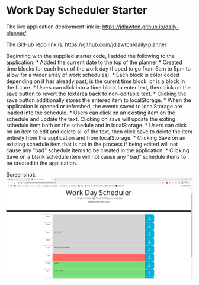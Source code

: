 # Work Day Scheduler Starter

The live application deployment link is:
https://jdlawton.github.io/daily-planner/

The GitHub repo link is:
https://github.com/jdlawton/daily-planner


Beginning with the supplied starter code, I added the following to the application:
    * Added the current date to the top of the planner
    * Created time blocks for each hour of the work day (I oped to go from 6am to 5pm to allow for a wider array of work schedules).
    * Each block is color coded depending on if has already past, is the curent time block, or is a block in the future.
    * Users can click into a time block to enter text, then click on the save button to revert the textarea back to non-editable text.
    * Clicking the save button additionally stores the entered item to localStorage.
    * When the application is opened or refreshed, the events saved to localStorage are loaded into the schedule.
    * Users can click on an existing item on the schedule and update the text. Clicking on save will update the exiting schedule item both on the schedule and in localStorage.
    * Users can click on an item to edit and delete all of the text, then click save to delete the item entirely from the application and from localStorage.
    * Clicking Save on an existing schedule item that is not in the process if being edited will not cause any "bad" schedule items to be created in the application.
    * Clicking Save on a blank schedule item will not cause any "bad" schedule items to be created in the application.


Screenshot:
![Project Screenshot1](/dailyplannerscreen.png?raw=true)